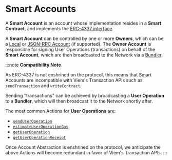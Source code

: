 # Smart Accounts

A **Smart Account** is an account whose implementation resides in a **Smart Contract**, and implements the [ERC-4337 interface](https://eips.ethereum.org/EIPS/eip-4337#account-contract-interface). 

A **Smart Account** can be controlled by one or more **Owners**, which can be a [Local](/docs/accounts/local) or [JSON-RPC Account](/docs/accounts/jsonRpc) (if supported). The **Owner Account** is responsible for signing User Operations (transactions) on behalf of the **Smart Account**, which are then broadcasted to the Network via a [Bundler](https://eips.ethereum.org/EIPS/eip-4337#bundling).

:::note
**Compatibility Note**

As ERC-4337 is not enshrined on the protocol, this means that Smart Accounts are incompatible with Viem's Transaction APIs such as `sendTransaction` and `writeContract`.

Sending "transactions" can be achieved by broadcasting a **User Operation** to a **Bundler**, which will then broadcast it to the Network shortly after.

The most common Actions for **User Operations** are:

- [`sendUserOperation`](/account-abstraction/actions/bundler/sendUserOperation)
- [`estimateUserOperationGas`](/account-abstraction/actions/bundler/estimateUserOperationGas)
- [`getUserOperation`](/account-abstraction/actions/bundler/getUserOperation)
- [`getUserOperationReceipt`](/account-abstraction/actions/bundler/getUserOperationReceipt)

Once Account Abstraction is enshrined on the protocol, we anticipate the above Actions will become redundant in favor of Viem's Transaction APIs.
:::